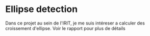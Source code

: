# Ellipse detection

Dans ce projet au sein de l'IRIT, je me suis intéreser a calculer des croissement d'ellipse. Voir le rapport pour plus de détails
